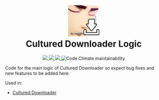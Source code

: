 <h1 align="center">
<img src="https://raw.githubusercontent.com/KJHJason/Cultured-Downloader/main/res/cultured_downloader_logo.png" width="100px" height="100px" alt="Cultured Downloader Logo">
<br>
Cultured Downloader Logic
</h1>

<div align="center">
    <a href="https://github.com/KJHJason/Cultured-Downloader-Logic/releases">
        <img src="https://img.shields.io/github/v/release/KJHJason/Cultured-Downloader-Logic?include_prereleases&label=Latest%20Release" />
    </a>
    <a href="https://github.com/KJHJason/Cultured-Downloader-Logic/issues">
        <img src="https://img.shields.io/github/issues/KJHJason/Cultured-Downloader-Logic" />
    </a>
    <a href="https://github.com/KJHJason/Cultured-Downloader-Logic/pulls">
        <img src="https://img.shields.io/github/issues-pr/KJHJason/Cultured-Downloader-Logic" />
    </a>
    <img src="https://img.shields.io/codeclimate/maintainability/KJHJason/Cultured-Downloader-CLI" alt="Code Climate maintainability">
</div>

Code for the main logic of Cultured Downloader so expect bug fixes and new features to be added here.

Used in:
- [Cultured Downloader](https://github.com/KJHJason/Cultured-Downloader)
